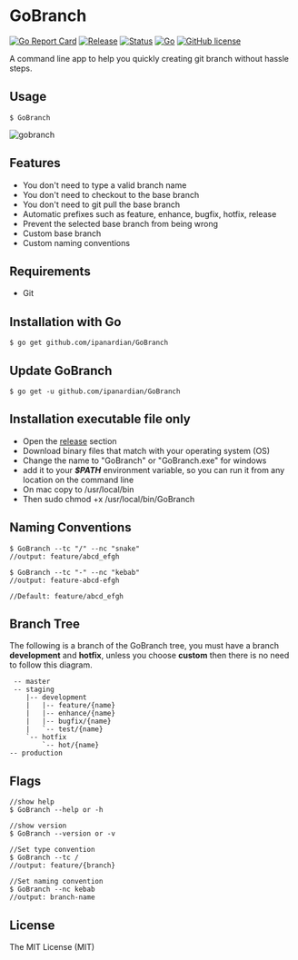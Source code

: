 # GoBranch
[![Go Report Card](https://goreportcard.com/badge/github.com/ipanardian/GoBranch)](https://goreportcard.com/report/github.com/ipanardian/GoBranch) 
[![Release](https://img.shields.io/badge/release-v0.0.0.2-orange.svg)](https://github.com/ipanardian/gobranch/releases)
[![Status](https://img.shields.io/badge/status-beta-green.svg)](https://github.com/ipanardian/gobranch/releases)
[![Go](https://img.shields.io/badge/go-v1.10.x-blue.svg)](https://gitter.im/ipanardian/gobranch)
[![GitHub license](https://img.shields.io/badge/license-MIT-red.svg)](https://github.com/ipanardian/GoBranch/blob/master/LICENSE)



A command line app to help you quickly creating git branch without hassle steps.

## Usage
```
$ GoBranch
```
![gobranch](https://user-images.githubusercontent.com/415225/44306664-cc81b880-a3bd-11e8-878f-73bc0551bfca.gif)

## Features
* You don't need to type a valid branch name
* You don't need to checkout to the base branch
* You don't need to git pull the base branch
* Automatic prefixes such as feature, enhance, bugfix, hotfix, release
* Prevent the selected base branch from being wrong
* Custom base branch
* Custom naming conventions

## Requirements
* Git

## Installation with Go
```
$ go get github.com/ipanardian/GoBranch
```

## Update GoBranch
```
$ go get -u github.com/ipanardian/GoBranch
```

## Installation executable file only
- Open the [release](https://github.com/ipanardian/GoBranch/releases) section
- Download binary files that match with your operating system (OS)
- Change the name to "GoBranch" or "GoBranch.exe" for windows
- add it to your ***$PATH*** environment variable, so you can run it from any location on the command line
- On mac copy to /usr/local/bin
- Then sudo chmod +x /usr/local/bin/GoBranch

## Naming Conventions
```
$ GoBranch --tc "/" --nc "snake"
//output: feature/abcd_efgh 

$ GoBranch --tc "-" --nc "kebab"
//output: feature-abcd-efgh

//Default: feature/abcd_efgh 
```

## Branch Tree
The following is a branch of the GoBranch tree, you must have a branch **development** and **hotfix**, unless you choose **custom** then there is no need to follow this diagram.
```
 -- master
 -- staging
    |-- development
    |   |-- feature/{name}
    |   |-- enhance/{name}
    |   |-- bugfix/{name}
    |   `-- test/{name}
    `-- hotfix
        `-- hot/{name}
-- production
```

## Flags
```
//show help
$ GoBranch --help or -h

//show version
$ GoBranch --version or -v

//Set type convention
$ GoBranch --tc /
//output: feature/{branch}

//Set naming convention
$ GoBranch --nc kebab
//output: branch-name
```

## License
The MIT License (MIT)
